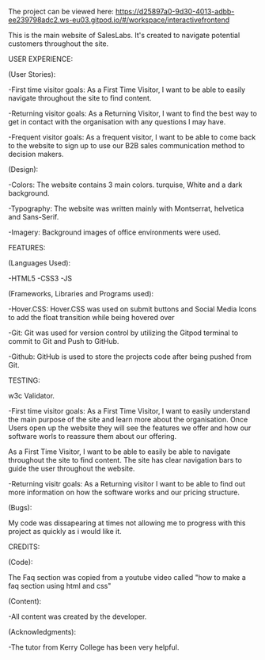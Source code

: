 The project can be viewed here: https://d25897a0-9d30-4013-adbb-ee239798adc2.ws-eu03.gitpod.io/#/workspace/interactivefrontend


This is the main website of SalesLabs. It's created to  navigate potential customers throughout the site.

USER EXPERIENCE:

(User Stories):

-First time visitor goals: As a First Time Visitor, I want to be able to easily navigate throughout the site to find content.

-Returning visitor goals: As a Returning Visitor, I want to find the best way to get in contact with the organisation with any questions I may have.

-Frequent visitor goals: As a frequent visitor, I want to be able to come back to the website to sign up to use our B2B sales communication method to decision makers.

(Design):

-Colors: The website contains 3 main colors. turquise, White and a dark background.

-Typography: The website was written mainly with Montserrat, helvetica and Sans-Serif.

-Imagery: Background images of office environments were used.

FEATURES:

(Languages Used):

-HTML5 -CSS3 -JS

(Frameworks, Libraries and Programs used):



-Hover.CSS: Hover.CSS was used on submit buttons and Social Media Icons to add the float transition while being hovered over

-Git: Git was used for version control by utilizing the Gitpod terminal to commit to Git and Push to GitHub.

-Github: GitHub is used to store the projects code after being pushed from Git.

TESTING:

w3c Validator.

-First time visitor goals: As a First Time Visitor, I want to easily understand the main purpose of the site and learn more about the organisation. Once Users open up the website they will see the features we offer and how our software worls to reassure them about our offering.

As a First Time Visitor, I want to be able to easily be able to navigate throughout the site to find content. The site has clear navigation bars to guide the user throughout the website.

-Returning visitr goals: As a Returning visitor I want to be able to find out more information on how the software works and our pricing structure.



(Bugs):

My code was dissapearing at times not allowing me to progress with this project as quickly as i would like it.

CREDITS:

(Code):

The Faq section was copied from a youtube video called "how to make a faq section using html and css"

(Content):

-All content was created by the developer.

(Acknowledgments):

-The tutor from Kerry College has been very helpful.